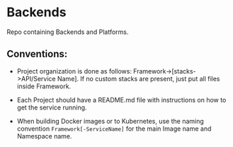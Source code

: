 # Backends
Repo containing Backends and Platforms.

## Conventions:
* Project organization is done as follows: Framework->[stacks->API/Service Name]. If no custom stacks are present, just put all files inside Framework.

* Each Project should have a README.md file with instructions on how to get the service running.

* When building Docker images or to Kubernetes, use the naming convention `Framework[-ServiceName]` for the main Image name and Namespace name.